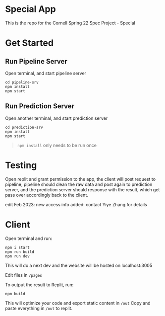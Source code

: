 # Special App

This is the repo for the Cornell Spring 22 Spec Project - Special

# Get Started

## Run Pipeline Server

Open terminal, and start pipeline server

```
cd pipeline-srv
npm install
npm start
```

## Run Prediction Server

Open another terminal, and start prediction server

```
cd prediction-srv
npm install
npm start
```

> `npm install` only needs to be run once

# Testing

Open replit and grant permission to the app, the client will post request to pipeline, pipeline should clean the raw data and post again to prediction server, and the prediction server should response with the result, which get pass over accordingly back to the client.

edit Feb 2023: new access info added: contact Yiye Zhang for details

# Client

Open terminal and run:

```
npm i start
npm run build
npm run dev
```

This will do a next dev and the website will be hosted on localhost:3005

Edit files in `/pages`

To output the result to Replit, run:

```
npm build
```

This will optimize your code and export static content in `/out`
Copy and paste everything in `/out` to replit.
